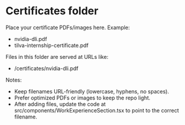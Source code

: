 # Certificates folder

Place your certificate PDFs/images here. Example:

- nvidia-dli.pdf
- tilva-internship-certificate.pdf

Files in this folder are served at URLs like:

- /certificates/nvidia-dli.pdf

Notes:
- Keep filenames URL-friendly (lowercase, hyphens, no spaces).
- Prefer optimized PDFs or images to keep the repo light.
- After adding files, update the code at src/components/WorkExperienceSection.tsx to point to the correct filename.
